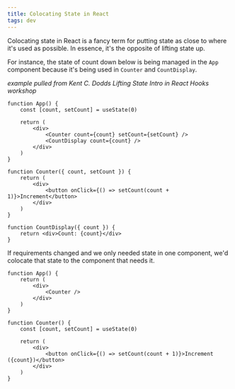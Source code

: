 ```yaml
---
title: Colocating State in React
tags: dev
---
```



Colocating state in React is a fancy term for putting state as close to where it's used as possible. In essence, it's the opposite of lifting state up.


For instance, the state of count down below is being managed in the `App` component because it's being used in `Counter` and `CountDisplay`.

_example pulled from Kent C. Dodds Lifting State Intro in React Hooks workshop_

```tsx
function App() {
	const [count, setCount] = useState(0)

	return (
		<div>
			<Counter count={count} setCount={setCount} />
			<CountDisplay count={count} />
		</div>
	)
}

function Counter({ count, setCount }) {
	return (
		<div>
			<button onClick={() => setCount(count + 1)}>Increment</button>
		</div>
	)
}

function CountDisplay({ count }) {
	return <div>Count: {count}</div>
}
```

If requirements changed and we only needed state in one component, we'd colocate that state to the component that needs it.

```tsx
function App() {
	return (
		<div>
			<Counter />
		</div>
	)
}

function Counter() {
	const [count, setCount] = useState(0)

	return (
		<div>
			<button onClick={() => setCount(count + 1)}>Increment ({count})</button>
		</div>
	)
}
```